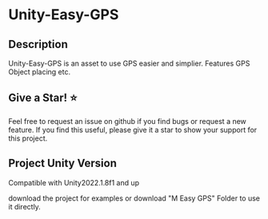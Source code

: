 # Unity-Easy-GPS

## Description
Unity-Easy-GPS is an asset to use GPS easier and simplier. Features GPS Object placing etc.

## Give a Star! ⭐
Feel free to request an issue on github if you find bugs or request a new feature. 
If you find this useful, please give it a star to show your support for this project.

## Project Unity Version

Compatible with Unity2022.1.8f1 and up

download the project for examples or download "M Easy GPS" Folder to use it directly.

